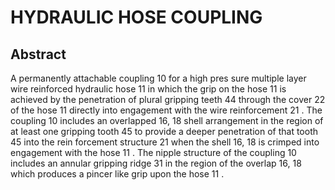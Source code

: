 # HYDRAULIC HOSE COUPLING

## Abstract
A permanently attachable coupling 10 for a high pres sure multiple layer wire reinforced hydraulic hose 11 in which the grip on the hose 11 is achieved by the penetration of plural gripping teeth 44 through the cover 22 of the hose 11 directly into engagement with the wire reinforcement 21 . The coupling 10 includes an overlapped 16, 18 shell arrangement in the region of at least one gripping tooth 45 to provide a deeper penetration of that tooth 45 into the rein forcement structure 21 when the shell 16, 18 is crimped into engagement with the hose 11 . The nipple structure of the coupling 10 includes an annular gripping ridge 31 in the region of the overlap 16, 18 which produces a pincer like grip upon the hose 11 .